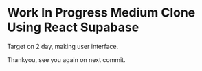 # Work In Progress Medium Clone Using React Supabase

Target on 2 day, making user interface.

Thankyou, see you again on next commit.